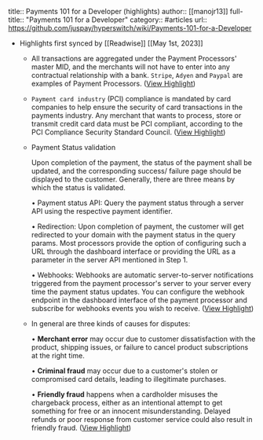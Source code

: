 title:: Payments 101 for a Developer (highlights)
author:: [[manojr13]]
full-title:: "Payments 101 for a Developer"
category:: #articles
url:: https://github.com/juspay/hyperswitch/wiki/Payments-101-for-a-Developer

- Highlights first synced by [[Readwise]] [[May 1st, 2023]]
	- All transactions are aggregated under the Payment Processors' master MID, and the merchants will not have to enter into any contractual relationship with a bank. `Stripe`, `Adyen` and `Paypal` are examples of Payment Processors. ([View Highlight](https://read.readwise.io/read/01gz2fqcacggx2ak3atwfj6syy))
	- `Payment card industry` (PCI) compliance is mandated by card companies to help ensure the security of card transactions in the payments industry. Any merchant that wants to process, store or transmit credit card data must be PCI compliant, according to the PCI Compliance Security Standard Council. ([View Highlight](https://read.readwise.io/read/01gz2fqgsz8r9ybhhfjc7dydry))
	- Payment Status validation
	  
	  Upon completion of the payment, the status of the payment shall be updated, and the corresponding success/ failure page should be displayed to the customer. Generally, there are three means by which the status is validated.
	  
	  •   Payment status API: Query the payment status through a server API using the respective payment identifier.
	    
	  •   Redirection: Upon completion of payment, the customer will get redirected to your domain with the payment status in the query params. Most processors provide the option of configuring such a URL through the dashboard interface or providing the URL as a parameter in the server API mentioned in Step 1.
	    
	  •   Webhooks: Webhooks are automatic server-to-server notifications triggered from the payment processor's server to your server every time the payment status updates. You can configure the webhook endpoint in the dashboard interface of the payment processor and subscribe for webhooks events you wish to receive. ([View Highlight](https://read.readwise.io/read/01gz2fqrf7cfbdhanrz4b0y4y5))
	- In general are three kinds of causes for disputes:
	  
	  •   **Merchant error** may occur due to customer dissatisfaction with the product, shipping issues, or failure to cancel product subscriptions at the right time.
	    
	  •   **Criminal fraud** may occur due to a customer's stolen or compromised card details, leading to illegitimate purchases.
	    
	  •   **Friendly fraud** happens when a cardholder misuses the chargeback process, either as an intentional attempt to get something for free or an innocent misunderstanding. Delayed refunds or poor response from customer service could also result in friendly fraud. ([View Highlight](https://read.readwise.io/read/01gz2fqxm1y0g3fjnrvpyyh0jw))